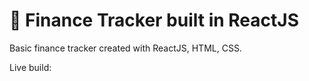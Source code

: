 # 📝 Finance Tracker built in ReactJS

Basic finance tracker created with ReactJS, HTML, CSS. 

Live build: 

